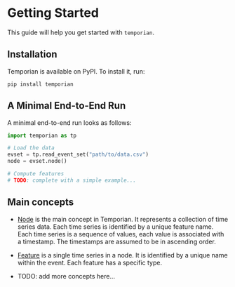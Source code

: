 # Getting Started

This guide will help you get started with `temporian`.

## Installation

Temporian is available on PyPI. To install it, run:

```shell
pip install temporian
```

## A Minimal End-to-End Run

A minimal end-to-end run looks as follows:

```python
import temporian as tp

# Load the data
evset = tp.read_event_set("path/to/data.csv")
node = evset.node()

# Compute features
# TODO: complete with a simple example...

```

## Main concepts

- [Node](../reference/temporian/core/data/node/) is the main concept in Temporian. It represents a collection of time series data. Each time series is identified by a unique feature name. Each time series is a sequence of values, each value is associated with a timestamp. The timestamps are assumed to be in ascending order.

- [Feature](../reference/temporian/core/data/feature/) is a single time series in a node. It is identified by a unique name within the event. Each feature has a specific type.

- TODO: add more concepts here...
